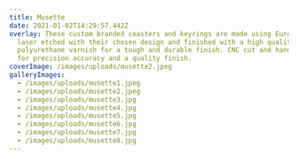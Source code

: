 ```yaml
---
title: Musette
date: 2021-01-02T14:29:57.442Z
overlay: These custom branded coasters and keyrings are made using European oak,
  laser etched with their chosen design and finished with a high quality
  polyurethane varnish for a tough and durable finish. CNC cut and hand finished
  for precision accuracy and a quality finish.
coverImage: /images/uploads/musette2.jpeg
galleryImages:
  - /images/uploads/musette1.jpeg
  - /images/uploads/musette2.jpeg
  - /images/uploads/musette3.jpg
  - /images/uploads/musette4.jpg
  - /images/uploads/musette5.jpg
  - /images/uploads/musette6.jpg
  - /images/uploads/musette7.jpg
  - /images/uploads/musette8.jpg
---
```

